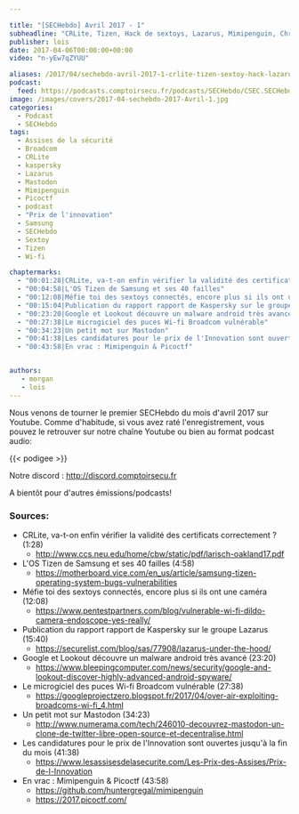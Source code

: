 ```yaml
---

title: "[SECHebdo] Avril 2017 - 1"
subheadline: "CRLite, Tizen, Hack de sextoys, Lazarus, Mimipenguin, Chrysaor, Wi-Fi Broadcom, Mastodon, PicoCTF, etc."
publisher: lois
date: 2017-04-06T00:00:00+00:00
video: "n-yEw7qZYUU"

aliases: /2017/04/sechebdo-avril-2017-1-crlite-tizen-sextoy-hack-lazarus-mimipenguin-chrysaor-wi-fi-broadcom-mastodon-picoctf-etc/
podcast:
  feed: https://podcasts.comptoirsecu.fr/podcasts/SECHebdo/CSEC.SECHebdo.2017-04-05.mp3
image: /images/covers/2017-04-sechebdo-2017-Avril-1.jpg
categories:
  - Podcast
  - SECHebdo
tags:
  - Assises de la sécurité
  - Broadcom
  - CRLite
  - kaspersky
  - Lazarus
  - Mastodon
  - Mimipenguin
  - Picoctf
  - podcast
  - "Prix de l'innovation"
  - Samsung
  - SECHebdo
  - Sextoy
  - Tizen
  - Wi-fi

chaptermarks:
  - "00:01:28|CRLite, va-t-on enfin vérifier la validité des certificats correctement"
  - "00:04:58|L'OS Tizen de Samsung et ses 40 failles"
  - "00:12:08|Méfie toi des sextoys connectés, encore plus si ils ont une caméra"
  - "00:15:04|Publication du rapport rapport de Kaspersky sur le groupe Lazarus"
  - "00:23:20|Google et Lookout découvre un malware android très avancé"
  - "00:27:38|Le microgiciel des puces Wi-fi Broadcom vulnérable"
  - "00:34:23|Un petit mot sur Mastodon"
  - "00:41:38|Les candidatures pour le prix de l'Innovation sont ouvertes jusqu'à la fin du mois"
  - "00:43:58|En vrac : Mimipenguin & Picoctf"


authors:
   - morgan
   - lois
---
```



Nous venons de tourner le premier SECHebdo du mois d'avril 2017 sur Youtube. Comme d'habitude, si vous avez raté l'enregistrement, vous pouvez le retrouver sur notre chaîne Youtube ou bien au format podcast audio:

{{< podigee >}}


Notre discord : <http://discord.comptoirsecu.fr>

A bientôt pour d'autres émissions/podcasts!

### Sources:

  * CRLite, va-t-on enfin vérifier la validité des certificats correctement ? (1:28)
      * <http://www.ccs.neu.edu/home/cbw/static/pdf/larisch-oakland17.pdf>
  * L'OS Tizen de Samsung et ses 40 failles (4:58)
      * <https://motherboard.vice.com/en_us/article/samsung-tizen-operating-system-bugs-vulnerabilities>
  * Méfie toi des sextoys connectés, encore plus si ils ont une caméra (12:08)
      * <https://www.pentestpartners.com/blog/vulnerable-wi-fi-dildo-camera-endoscope-yes-really/>
  * Publication du rapport rapport de Kaspersky sur le groupe Lazarus (15:40)
      * <https://securelist.com/blog/sas/77908/lazarus-under-the-hood/>
  * Google et Lookout découvre un malware android très avancé (23:20)
      * <https://www.bleepingcomputer.com/news/security/google-and-lookout-discover-highly-advanced-android-spyware/>
  * Le microgiciel des puces Wi-fi Broadcom vulnérable (27:38)
      * <https://googleprojectzero.blogspot.fr/2017/04/over-air-exploiting-broadcoms-wi-fi_4.html>
  * Un petit mot sur Mastodon (34:23)
      * <http://www.numerama.com/tech/246010-decouvrez-mastodon-un-clone-de-twitter-libre-open-source-et-decentralise.html>
  * Les candidatures pour le prix de l'Innovation sont ouvertes jusqu'à la fin du mois (41:38)
      * <https://www.lesassisesdelasecurite.com/Les-Prix-des-Assises/Prix-de-l-Innovation>
  * En vrac : Mimipenguin & Picoctf (43:58)
      * <https://github.com/huntergregal/mimipenguin>
      * <https://2017.picoctf.com/>
